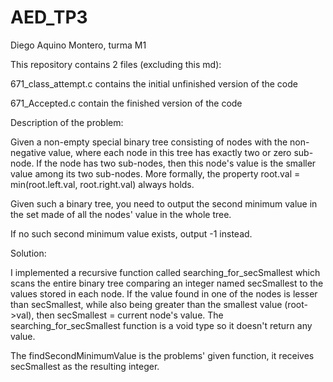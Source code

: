 # AED_TP3
Diego Aquino Montero, turma M1


This repository contains 2 files (excluding this md):

671_class_attempt.c contains the initial unfinished version of the code

671_Accepted.c contain the finished version of the code


Description of the problem:


Given a non-empty special binary tree consisting of nodes with the non-negative value, where each node in this tree has exactly two or zero sub-node. If the node has two sub-nodes, then this node's value is the smaller value among its two sub-nodes. More formally, the property root.val = min(root.left.val, root.right.val) always holds.

Given such a binary tree, you need to output the second minimum value in the set made of all the nodes' value in the whole tree.

If no such second minimum value exists, output -1 instead.


Solution:


I implemented a recursive function called searching_for_secSmallest which scans the entire binary tree comparing an integer named secSmallest to the values stored in each node.
If the value found in one of the nodes is lesser than secSmallest, while also being greater than the smallest value (root->val), then secSmallest = current node's value.
The searching_for_secSmallest function is a void type so it doesn't return any value.

The findSecondMinimumValue is the problems' given function, it receives secSmallest as the resulting integer.
